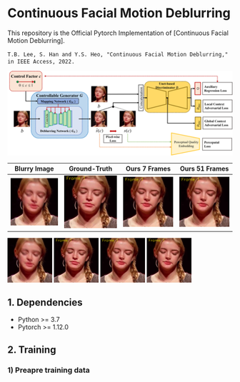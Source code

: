 # Continuous Facial Motion Deblurring

This repository is the Official Pytorch Implementation of [Continuous Facial Motion Deblurring].
```
T.B. Lee, S. Han and Y.S. Heo, "Continuous Facial Motion Deblurring," in IEEE Access, 2022.
```

![CFMDGAN](/images/overview_cfmd_gan.png)

| Blurry Image  | Ground-Truth  | Ours 7 Frames | Ours 51 Frames |
| ------------- | ------------- | ------------- | ------------- |
| ![](/images/009_blur007_000044/input.png)  | ![](/images/009_blur007_000044/gt.gif) | ![](/images/009_blur007_000044/cfmd_07.gif) | ![](/images/009_blur007_000044/cfmd_51.gif) |



<p float="left">
  <img src="/images/009_blur007_000044/input.png" width="100" />
  <img src="/images/009_blur007_000044/gt.gif" width="100" />
  <img src="/images/009_blur007_000044/cfmd_07.gif" width="100" />
  <img src="/images/009_blur007_000044/cfmd_51.gif" width="100" />
</p>


## 1. Dependencies
+ Python >= 3.7
+ Pytorch >= 1.12.0


## 2. Training
### 1) Preapre training data
